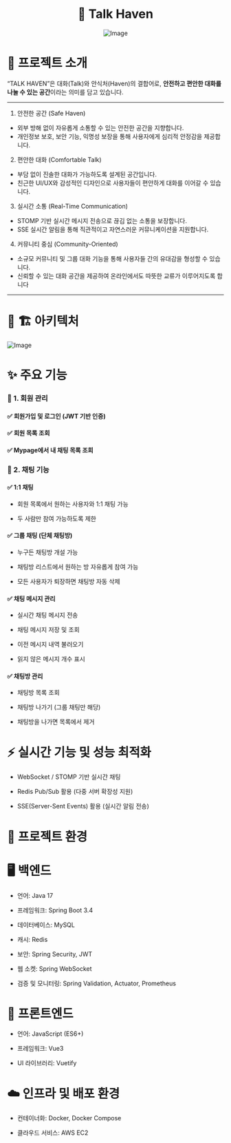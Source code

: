 <div id="top"></div>

<div align="center">

# 🚀 Talk Haven </b>

![Image](https://github.com/user-attachments/assets/b3dba348-797e-400b-a877-3b296ddc6d32)
</div>

# 👋 프로젝트 소개

“TALK HAVEN”은 대화(Talk)와 안식처(Haven)의 결합어로, **안전하고 편안한 대화를 나눌 수 있는 공간**이라는 의미를 담고 있습니다.

---
1. 안전한 공간 (Safe Haven)
  - 외부 방해 없이 자유롭게 소통할 수 있는 안전한 공간을 지향합니다.
  - 개인정보 보호, 보안 기능, 익명성 보장을 통해 사용자에게 심리적 안정감을 제공합니다.
2. 편안한 대화 (Comfortable Talk)
  - 부담 없이 진솔한 대화가 가능하도록 설계된 공간입니다.
  - 친근한 UI/UX와 감성적인 디자인으로 사용자들이 편안하게 대화를 이어갈 수 있습니다.
3. 실시간 소통 (Real-Time Communication)
  - STOMP 기반 실시간 메시지 전송으로 끊김 없는 소통을 보장합니다.
  - SSE 실시간 알림을 통해 직관적이고 자연스러운 커뮤니케이션을 지원합니다.
4. 커뮤니티 중심 (Community-Oriented)
  - 소규모 커뮤니티 및 그룹 대화 기능을 통해 사용자들 간의 유대감을 형성할 수 있습니다.
  - 신뢰할 수 있는 대화 공간을 제공하여 온라인에서도 따뜻한 교류가 이루어지도록 합니다
---

# 📌 🏗️ 아키텍처
![Image](https://github.com/user-attachments/assets/6296456a-a063-444d-b8eb-024d052d01d1)

# ✨ 주요 기능

### 🔐 1. 회원 관리

#### ✅ 회원가입 및 로그인 (JWT 기반 인증)

#### ✅ 회원 목록 조회

#### ✅ Mypage에서 내 채팅 목록 조회

### 💬 2. 채팅 기능

#### ✅ 1:1 채팅

  - 회원 목록에서 원하는 사용자와 1:1 채팅 가능

  - 두 사람만 참여 가능하도록 제한

#### ✅ 그룹 채팅 (단체 채팅방)

  - 누구든 채팅방 개설 가능

  - 채팅방 리스트에서 원하는 방 자유롭게 참여 가능

  - 모든 사용자가 퇴장하면 채팅방 자동 삭제

#### ✅ 채팅 메시지 관리

  - 실시간 채팅 메시지 전송

  - 채팅 메시지 저장 및 조회

  - 이전 메시지 내역 불러오기

  - 읽지 않은 메시지 개수 표시

#### ✅ 채팅방 관리

  - 채팅방 목록 조회

  - 채팅방 나가기 (그룹 채팅만 해당)

  - 채팅방을 나가면 목록에서 제거

# ⚡ 실시간 기능 및 성능 최적화

  - WebSocket / STOMP 기반 실시간 채팅

  - Redis Pub/Sub 활용 (다중 서버 확장성 지원)

  - SSE(Server-Sent Events) 활용 (실시간 알림 전송)

# 🔧 프로젝트 환경

# 🖥️ 백엔드

  - 언어: Java 17

  - 프레임워크: Spring Boot 3.4

  - 데이터베이스: MySQL

  - 캐시: Redis

  - 보안: Spring Security, JWT

  - 웹 소켓: Spring WebSocket

  - 검증 및 모니터링: Spring Validation, Actuator, Prometheus

# 🎨 프론트엔드

  - 언어: JavaScript (ES6+)

  - 프레임워크: Vue3

  - UI 라이브러리: Vuetify

# ☁️ 인프라 및 배포 환경

  - 컨테이너화: Docker, Docker Compose

  - 클라우드 서비스: AWS EC2
